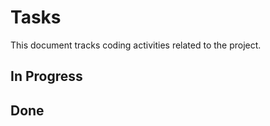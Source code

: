 # Tasks

This document tracks coding activities related to the project.

## In Progress

<!-- INPROGRESS-BEGIN -->
<!-- INPROGRESS-END -->

## Done

<!-- DONE-BEGIN -->
<!-- DONE-END -->
